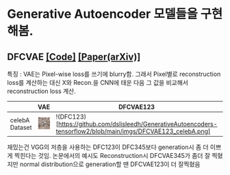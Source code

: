 <h1>Generative Autoencoder 모델들을 구현해봄.</h1>

## DFCVAE [[Code]](https://github.com/dslisleedh/GenerativeAutoencoders-tensorflow2/blob/main/dfcvae.py) [[Paper(arXiv)]](https://arxiv.org/abs/1610.00291)  

특징 : VAE는 Pixel-wise loss를 쓰기에 blurry함. 그래서 Pixel별로 reconstruction loss를 계산하는 대신 X와 Recon.을 CNN에 태운 다음 그 값을 비교해서 reconstruction loss 계산.  

||VAE|DFCVAE123|DFCVAE345|
|--|--|--|--|
|celebA Dataset|![VAE](https://github.com/dslisleedh/GenerativeAutoencoders-tensorflow2/blob/main/imgs/VAE_celebA.png)|!(DFC123)[https://github.com/dslisleedh/GenerativeAutoencoders-tensorflow2/blob/main/imgs/DFCVAE123_celebA.png]|!(DFC345)[https://github.com/dslisleedh/GenerativeAutoencoders-tensorflow2/blob/main/imgs/DFCVAE345_celebA.png]|  

재밌는건 VGG의 저층을 사용하는 DFC123이 DFC345보다 generation시 좀 더 이쁘게 찍힌다는 것임. 논문에서의 예시도 Reconstruction시 DFCVAE345가 좀더 잘 찍혔지만 normal distribution으로 generation할 땐 DFCVAE123이 더 잘찍혔음  

